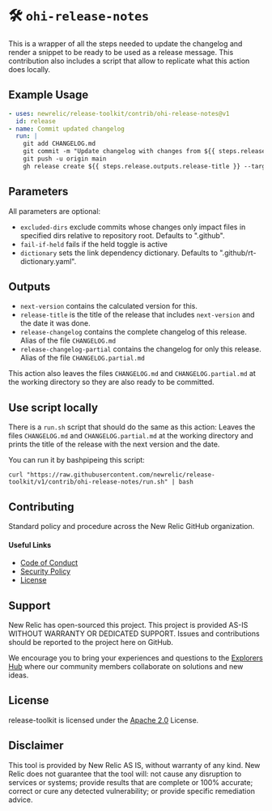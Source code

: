 # 🛠️ `ohi-release-notes`

This is a wrapper of all the steps needed to update the changelog and render a snippet to be ready to be used as a release message. This contribution also includes a script that allow to replicate what this action does locally.

## Example Usage

```yaml
- uses: newrelic/release-toolkit/contrib/ohi-release-notes@v1
  id: release
- name: Commit updated changelog
  run: |
    git add CHANGELOG.md
    git commit -m "Update changelog with changes from ${{ steps.release.outputs.next-version }}"
    git push -u origin main
    gh release create ${{ steps.release.outputs.release-title }} --target $(git rev-parse HEAD) --notes-file CHANGELOG.partial.md
```

## Parameters

All parameters are optional:
  * `excluded-dirs` exclude commits whose changes only impact files in specified dirs relative to repository root. Defaults to ".github".
  * `fail-if-held` fails if the held toggle is active
  * `dictionary` sets the link dependency dictionary. Defaults to ".github/rt-dictionary.yaml".

## Outputs

  * `next-version` contains the calculated version for this.
  * `release-title` is the title of the release that includes `next-version` and the date it was done.
  * `release-changelog` contains the complete changelog of this release. Alias of the file `CHANGELOG.md`
  * `release-changelog-partial` contains the changelog for only this release. Alias of the file `CHANGELOG.partial.md`

This action also leaves the files `CHANGELOG.md` and `CHANGELOG.partial.md` at the working directory so they are also ready to be committed.

## Use script locally
There is a `run.sh` script that should do the same as this action: Leaves the files `CHANGELOG.md` and `CHANGELOG.partial.md` at the working directory and prints the title of the release with the next version and the date.

You can run it by bashpipeing this script:
```shell
curl "https://raw.githubusercontent.com/newrelic/release-toolkit/v1/contrib/ohi-release-notes/run.sh" | bash
```

## Contributing

Standard policy and procedure across the New Relic GitHub organization.

#### Useful Links
* [Code of Conduct](../CODE_OF_CONDUCT.md)
* [Security Policy](../SECURITY.md)
* [License](../LICENSE)

## Support

New Relic has open-sourced this project. This project is provided AS-IS WITHOUT WARRANTY OR DEDICATED SUPPORT. Issues and contributions should be reported to the project here on GitHub.

We encourage you to bring your experiences and questions to the [Explorers Hub](https://discuss.newrelic.com) where our community members collaborate on solutions and new ideas.

## License

release-toolkit is licensed under the [Apache 2.0](http://apache.org/licenses/LICENSE-2.0.txt) License.

## Disclaimer

This tool is provided by New Relic AS IS, without warranty of any kind. New Relic does not guarantee that the tool will: not cause any disruption to services or systems; provide results that are complete or 100% accurate; correct or cure any detected vulnerability; or provide specific remediation advice.
